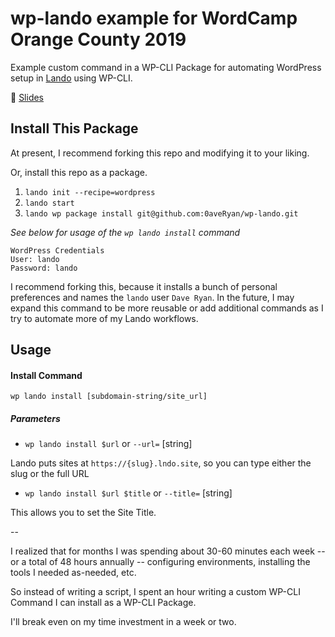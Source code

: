 # wp-lando example for WordCamp Orange County 2019

Example custom command in a WP-CLI Package for automating WordPress setup in [Lando](https://github.com/lando/lando) using WP-CLI.

:link: [Slides](https://github.com/0aveRyan/wp-lando/blob/master/take-command-with-custom-wp-cli-commands.pdf)

## Install This Package

At present, I recommend forking this repo and modifying it to your liking.

Or, install this repo as a package.

1. `lando init --recipe=wordpress`
2. `lando start`
3. `lando wp package install git@github.com:0aveRyan/wp-lando.git`

_See below for usage of the `wp lando install` command_

```
WordPress Credentials
User: lando
Password: lando
```

I recommend forking this, because it installs a bunch of personal preferences and names the `lando` user `Dave Ryan`. In the future, I may expand this command to be more reusable or add additional commands as I try to automate more of my Lando workflows.

## Usage

#### Install Command

`wp lando install [subdomain-string/site_url]`

##### Parameters

* `wp lando install $url` or `--url=` [string]

Lando puts sites at `https://{slug}.lndo.site`, so you can type either the slug or the full URL 

* `wp lando install $url $title` or `--title=` [string]

This allows you to set the Site Title.

--

I realized that for months I was spending about 30-60 minutes each week -- or a total of 48 hours annually -- configuring environments, installing the tools I needed as-needed, etc.

So instead of writing a script, I spent an hour writing a custom WP-CLI Command I can install as a WP-CLI Package.

I'll break even on my time investment in a week or two.
